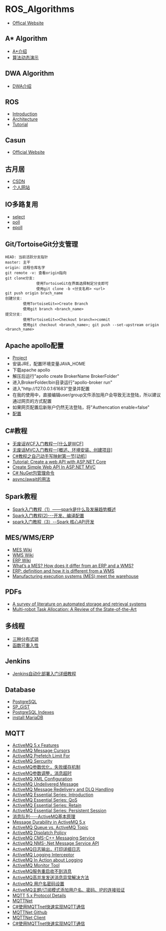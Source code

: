 # ROS_Algorithms
  * [Offical Website](https://www.ros.org/)

## A* Algorithm
  * [A*介绍](https://blog.csdn.net/qq_36946274/article/details/81982691)
  * [算法动态演示](https://github.com/zhm-real/PathPlanning)
## DWA Algorithm
  * [DWA介绍](https://www.cnblogs.com/kuangxionghui/p/8484803.html)
## ROS
  * [Introduction](https://blog.csdn.net/hcx25909/article/details/8795043)
  * [Architecture](https://blog.csdn.net/hcx25909/article/details/8795211)
  * [Tutorial](https://blog.csdn.net/hcx25909/article/details/8811313)
## Casun
  * [Official Website](http://www.casun.cn/)
## 古月居
  * [CSDN](http://blog.csdn.net/hcx25909)
  * [个人网站](https://www.guyuehome.com/)
## IO多路复用
  * [select](https://www.cnblogs.com/skyfsm/p/7079458.html)
  * [poll](https://www.cnblogs.com/orlion/p/6142838.html)
  * [epoll](https://blog.csdn.net/shenya1314/article/details/73691088)
## Git/TortoiseGit分支管理
  ```
  HEAD: 当前活跃分支指针
  master: 主干
  origin: 远程仓库名字
  git remote -v: 查看origin指向
  git clone分支:
                使用TortoiseGit在界面选择制定分支即可
                使用git clone -b <分支名称> <url>
  git push origin brach_name
  创建分支:
          使用TortoiseGit=>Create Branch
          使用git branch <branch_name>
  提交分支:
          使用TortoiseGit=>Checkout branch=>commit
          使用git checkout <branch_name>; git push --set-upstream origin <branch_name>
  ```
## Apache apollo配置
  * [Project](https://github.com/apache/activemq-apollo)
  * 安装JRE，配置环境变量JAVA_HOME  
  * 下载apache apollo
  * 解压后运行"apollo create BrokerName BrokerFolder"
  * 进入BrokerFolder/bin目录运行"apollo-broker run"
  * 进入"http:\/\/127.0.0.1:61683"登录并配置
  * 在我的使用中，直接编辑user/group文件添加用户会导致无法登陆，所以建议通过网页的方式配置
  * 如果网页配置后新账户仍然无法登陆，将"Authencation enable=false"
  * [配置](https://blog.csdn.net/bksqmy/article/details/84305405)
  
## C#教程
  * [无废话WCF入门教程一[什么是WCF]](https://www.cnblogs.com/iamlilinfeng/archive/2012/09/25/2700049.html)
  * [无废话MVC入门教程一[概述、环境安装、创建项目]](https://www.cnblogs.com/iamlilinfeng/archive/2013/02/24/2922869.html)
  * [C#教程之自己动手写映射第一节[动机]](https://www.cnblogs.com/iamlilinfeng/archive/2012/07/20/2601753.html)
  * [Tutorial: Create a web API with ASP.NET Core](https://docs.microsoft.com/en-us/aspnet/core/tutorials/first-web-api?view=aspnetcore-5.0&tabs=visual-studio)
  * [Create Simple Web API In ASP.NET MVC](https://www.c-sharpcorner.com/article/create-simple-web-api-in-asp-net-mvc/)
  * [C# NuGet包管理命令](https://www.cnblogs.com/zhaogaojian/p/8398531.html)
  * [async/await的用法](https://blog.csdn.net/qc530167365/article/details/83108848)
  
## Spark教程
  * [Spark入门教程（1）——spark是什么及发展趋势概述](https://blog.csdn.net/xwc35047/article/details/51072145)
  * [Spark入门教程(2)---开发、编译配置](https://blog.csdn.net/xwc35047/article/details/51119608)
  * [spark入门教程（3）--Spark 核心API开发](https://blog.csdn.net/xwc35047/article/details/51146622)

## MES/WMS/ERP
  * [MES Wiki](https://en.wikipedia.org/wiki/Manufacturing_execution_system)
  * [WMS Wiki](https://en.wikipedia.org/wiki/Warehouse_management_system)
  * [ERP Wiki](https://en.wikipedia.org/wiki/Enterprise_resource_planning)
  * [What’s a MES? How does it differ from an ERP and a WMS?](https://www.interlakemecalux.com/blog/mes-manufacturing-execution-system)
  * [ERP: definition and how it is different from a WMS](https://www.interlakemecalux.com/blog/erp-definition-differences-wms)
  * [Manufacturing execution systems (MES) meet the warehouse](https://www.logisticsmgmt.com/article/manufacturing_execution_systems_mes_meets_the_warehouse)
  
## PDFs
  * [A survey of literature on automated storage and retrieval systems](https://www.semanticscholar.org/paper/A-survey-of-literature-on-automated-storage-and-Roodbergen-Vis/797a66b2d8ab1cef38662e6579b80576fe284d78)
  * [Multi-robot Task Allocation: A Review of the State-of-the-Art](https://www.semanticscholar.org/paper/Multi-robot-Task-Allocation%3A-A-Review-of-the-Khamis-Hussein/ed65a6529e158c1402ea6bdeb679f5654ba33584)
  
## 多线程
  * [三种分布式锁](https://blog.csdn.net/wuzhiwei549/article/details/80692278)
  * [函数可重入性](https://blog.csdn.net/acs713/article/details/20034511)
  
## Jenkins
  * [Jenkins自动化部署入门详细教程](https://www.cnblogs.com/wfd360/p/11314697.html)
  
## Database
  * [PostgreSQL](https://www.postgresql.org/docs/devel/)
  * [SP_GiST](https://www.postgresql.org/docs/devel/spgist-intro.html)
  * [PostgreSQL Indexes](https://leopard.in.ua/2015/04/13/postgresql-indexes)
  * [install MariaDB](https://www.cnblogs.com/ruichow/p/11399367.html)
  
## MQTT
  * [ActiveMQ 5.x Features](https://activemq.apache.org/features)
  * [ActiveMQ Message Cursors](https://activemq.apache.org/message-cursors)
  * [ActiveMQ Prefetch Limit For](https://activemq.apache.org/what-is-the-prefetch-limit-for)
  * [ActiveMQ Sercurity](https://activemq.apache.org/security)
  * [ActiveMQ参数优化，失败缓存机制](http://blog.itpub.net/28624388/viewspace-1424905/)
  * [ActiveMQ参数调整，消息超时](https://blog.csdn.net/luoww1/article/details/84852519)
  * [ActiveMQ XML Configuration](https://activemq.apache.org/xml-configuration)
  * [ActiveMQ Undelivered Message](https://activemq.apache.org/components/artemis/documentation/1.4.0/undelivered-messages.html)
  * [ActiveMQ Message Redelivery and DLQ Handling](http://activemq.apache.org/message-redelivery-and-dlq-handling.html)
  * [ActiveMQ Essential Series: Introduction](https://www.hivemq.com/blog/mqtt-essentials-part-1-introducing-mqtt/)
  * [ActiveMQ Essential Series: QoS](https://www.hivemq.com/blog/mqtt-essentials-part-6-mqtt-quality-of-service-levels/)
  * [ActiveMQ Essential Series: Retain](https://www.hivemq.com/blog/mqtt-essentials-part-8-retained-messages/)
  * [ActiveMQ Essential Series: Persistent Session](https://www.hivemq.com/blog/mqtt-essentials-part-7-persistent-session-queuing-messages/)
  * [消息队列----ActiveMQ基本原理](https://blog.csdn.net/ningjiebing/article/details/90599455)
  * [Message Durability in ActiveMQ 5.x](https://blog.christianposta.com/activemq/message-durability-in-activemq-5-x/)
  * [ActiveMQ Queue vs. ActiveMQ Topic](https://www.openlogic.com/blog/activemqs-dynamic-queue-creation-working-you)
  * [ActiveMQ Displatch Policy](https://activemq.apache.org/dispatch-policies)
  * [ActiveMQ CMS-C++ Messaging Service](http://activemq.apache.org/components/cms/documentation)
  * [ActiveMQ NMS-.Net Message Service API](http://activemq.apache.org/components/nms/documentation)
  * [ActiveMQ日志输出，打印详细日志](https://blog.csdn.net/sinat_36938266/article/details/53503410)
  * [ActiveMQ Logging Interceptor](https://activemq.apache.org/logging-interceptor)
  * [ActiveMQ In Action about Logging](https://livebook.manning.com/book/activemq-in-action/chapter-14/30)
  * [ActiveMQ Monitor Tool](https://www.site24x7.com/help/log-management/activemq-logs.html)
  * [ActiveMQ服务重启收不到消息](https://blog.csdn.net/tiantiandjava/article/details/50914013)
  * [ActiveMQ高并发发送消息异常解决方法](https://blog.csdn.net/wsyyyyy/article/details/79888521)
  * [ActiveMQ 用户名密码设置](https://www.cnblogs.com/MIC2016/p/6196789.html)
  * [ActiveMQ主题/订阅模式添加用户名、密码、IP的连接验证](https://blog.csdn.net/qq_37306041/article/details/82626785)
  * [MQTT 5.x Protocol Details](https://docs.oasis-open.org/mqtt/mqtt/v5.0/os/mqtt-v5.0-os.html)
  * [MQTTNet](https://github.com/chkr1011/MQTTnet)
  * [C#使用MQTTnet快速实现MQTT通信](https://blog.csdn.net/panwen1111/article/details/79245161)
  * [MQTTNet Github](https://github.com/chkr1011/MQTTnet)
  * [MQTTNet Client](https://github.com/chkr1011/MQTTnet/wiki/Client)
  * [C#使用MQTTnet快速实现MQTT通信](https://blog.csdn.net/panwen1111/article/details/79245161)
